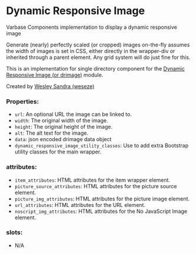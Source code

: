 # Dynamic Responsive Image

Varbase Components implementation to display a dynamic responsive image

Generate (nearly) perfectly scaled (or cropped) images on-the-fly assumes the width of images is set in CSS, either directly in the wrapper-div or inherited through a parent element. Any grid system will do just fine for this.

This is an implementation for single directory component for the [Dynamic Responsive Image (or drimage)](https://www.drupal.org/project/drimage) module.

Created by [Wesley Sandra (weseze)](https://www.drupal.org/u/weseze)

### Properties:
* `url`: An optional URL the image can be linked to.
* `width`: The original width of the image.
* `height`: The original height of the image.
* `alt`: The alt text for the image.
* `data`: json encoded drimage data object
* `dynamic_responsive_image_utility_classes`: Use to add extra Bootstrap utility classes for the main wrapper.

### attributes:
* `item_attributes`: HTML attributes for the item wrapper element.
* `picture_source_attributes`: HTML attributes for the picture source element.
* `picture_img_attributes`: HTML attributes for the picture image element.
* `url_attributes`: HTML attributes for the URL element.
* `noscript_img_attributes`: HTML attributes for the No JavaScript Image element.

### slots:
 * N/A
